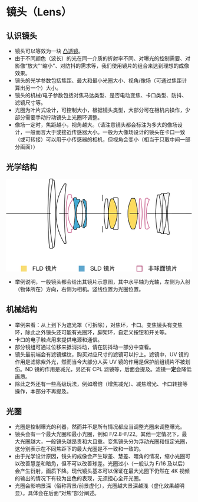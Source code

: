 # 镜头（Lens）

## 认识镜头

-   镜头可以等效为一块 [凸透镜](https://www.kepuchina.cn/article/articleinfo?business_type=100&ar_id=246164)。
-   由于不同颜色（波长）的光在同一介质的折射率不同、对曝光的控制需要、对影像“放大”“缩小”、对防抖的需求等，我们使用镜片的组合来达到理想的成像效果。
-   镜头的光学参数包括焦距、最大和最小光圈大小、视角/像场（可通过焦距计算出另一个）大小。
-   镜头的机械/电子参数包括对焦马达类型、是否电动变焦、卡口类型、防抖、滤镜尺寸等。
-   光圈为叶片式设计，可控制大小，根据镜头类型，大部分可在相机内操作，少部分需要手动拧动镜头上光圈环调整。
-   像场一定时，焦距越小，视角越大。（请注意镜头都会标注为多大的像场设计，一般而言大于或接近传感器大小。一般为大像场设计的镜头在卡口一致（或可转接）可以用于小传感器的相机，但视角会变小（相当于只取中间一部分画面））

## 光学结构

![镜头的光学结构](images/lens.svg)

-   举例说明，一般镜头都会给出其镜片示意图，其中水平轴为光轴，左侧为入射（物体所在）方向，右侧为相机。竖线位置为光圈位置。

## 机械结构

-   举例来看：从上到下为遮光罩（可拆除），对焦环，卡口。变焦镜头有变焦环，除此之外镜头还可能有光圈环，脚架环，自定义按钮和开关等。
-   卡口的电子触点用来提供电源和通信。
-   部分镜组可通过位移来抵消抖动，请在防抖动一部分中查看。
-   镜头最前端会有滤镜螺纹，购买对应尺寸的滤镜可以拧上。滤镜中，UV 镜的作用是滤除紫外光，然而当今大部分人买 UV 镜的作用是保护前组镜片不被划伤。ND 镜的作用是减光，另还有 CPL 滤镜等，后面会提及。滤镜**一定**会降低画质。
-   除此之外还有一些高级玩法，例如增倍（增焦减光）、减焦增光、卡口转接等操作，本部分不再提及。

## 光圈

-   光圈是控制曝光的利器，然而并不是所有情况都应当调整光圈来调整曝光。
-   镜头会有一个最大光圈和最小光圈，例如 F/2.8-F/22。其他一定情况下，最大光圈越大，一般镜头越昂贵和大且重。变焦镜头分为浮动光圈和恒定光圈，这分别表示在不同焦距下的最大光圈是不一致和一致的。
-   由于光学设计原因，镜头的成像会产生球差、慧差、暗角的情况，缩小光圈可以改善慧差和暗角，但不可以改善球差。光圈过小（一般认为 F/16 及以后）会产生衍射，画质下降。现代镜头基本可以保证在最大光圈下仍然在 4K 视频的输出的情况下有较为出色的表现，无须担心全开光圈。
-   光圈会影响景深（俗称背景/前景虚化），光圈越大景深越浅（虚化效果越明显）。具体会在后面“对焦”部分阐述。
